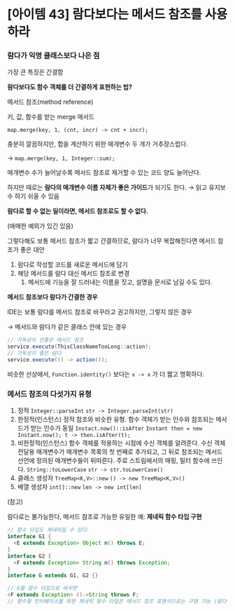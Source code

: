 # [아이템 43] 람다보다는 메서드 참조를 사용하라

### 람다가 익명 클래스보다 나은 점

가장 큰 특징은 간결함

**람다보다도 함수 객체를 더 간결하게 표현하는 법?**

메서드 참조(method reference)

키, 값, 함수를 받는 merge 메서드

`map.merge(key, 1, (cnt, incr) -> cnt + incr);`

충분히 깔끔하지만, 합을 계산하기 위한 매개변수 두 개가 거추장스럽다.

→ `map.merge(key, 1, Integer::sum);`

매개변수 수가 늘어날수록 메서드 참조로 제거할 수 있는 코드 양도 늘어난다.

하지만 때로는 **람다의 매개변수 이름 자체가 좋은 가이드**가 되기도 한다.
→ 읽고 유지보수 하기 쉬울 수 있음

**람다로 할 수 없는 일이라면, 메서드 참조로도 할 수 없다.**

(애매한 예외가 있긴 있음)

그렇다해도 보통 메서드 참조가 짧고 간결하므로, 람다가 너무 복잡해진다면 메서드 참조가 좋은 대안

1. 람다로 작성할 코드를 새로운 메서드에 담기
2. 해당 메서드를 람다 대신 메서드 참조로 변경
    1. 메서드에 기능을 잘 드러내는 이름을 짓고, 설명을 문서로 남길 수도 있다.

**메서드 참조보다 람다가 간결한 경우**

IDE는 보통 람다를 메서드 참조로 바꾸라고 권고하지만, 그렇지 않은 경우

→ 메서드와 람다가 같은 클래스 안에 있는 경우

```java
// 가독성이 안좋은 메서드 참조
service.execute(ThisClassNameTooLong::action);
// 가독성이 좋은 람다
service.execute(() -> action());
```

비슷한 선상에서, `Function.identity()` 보다는 `x -> x` 가 더 짧고 명확하다.

### 메서드 참조의 다섯가지 유형

1. 정적
`Integer::parseInt` `str -> Integer.parseInt(str)`
2. 한정적(인스턴스)
정적 참조와 비슷한 유형. 함수 객체가 받는 인수와 참조되는 메서드가 받는 인수가 동일
`Instact.now()::isAfter` 
`Instant then = new Instant.now(); t -> then.isAfter(t);`
3. 비한정적(인스턴스)
함수 객체를 적용하는 시점에 수신  객체를 알려준다.
수신 객체 전달용 매개변수가 매개변수 목록의 첫 번째로 추가되고, 그 뒤로 참조되는 메서드 선언에 정의된 매개변수들이 뒤따른다.
주로 스트림에서의 매핑, 필터 함수에 쓰인다. 
`String::toLowerCase` `str -> str.toLowerCase()`
4. 클래스 생성자
`TreeMap<K,V>::new` `() -> new TreeMap<K,V>()`
5. 배열 생성자
`int[]::new` `len -> new int[len]`

(참고)

람다로는 불가능한다, 메서드 참조로 가능한 유일한 예: **제네릭 함수 타입 구현**

```java
// 함수 타입도 제네릭일 수 있다.
interface G1 {
  <E extends Exception> Object m() throws E;
}
interface G2 {
  <F extends Exception> String m() throws Exception;
}
interface G extends G1, G2 {}

// G를 함수 타입으로 바꾸면
<F extends Exception> ()->String throws F;
// 함수형 인터페이스를 위한 제네릭 함수 타입은 메서드 참조 표현식으로는 구현 가능 (람다식으로는 불가)
  
```
